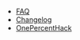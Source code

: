   * [FAQ](http://code.google.com/p/battery-indicator/wiki/FAQ?tm=6)
  * [Changelog](http://code.google.com/p/battery-indicator/wiki/Changelog?tm=6)
  * [OnePercentHack](http://code.google.com/p/battery-indicator/wiki/OnePercentHack?tm=6)